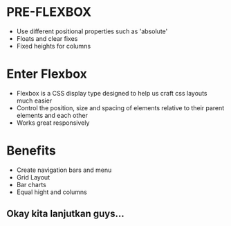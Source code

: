 # PRE-FLEXBOX

- Use different positional properties such as 'absolute'
- Floats and clear fixes
- Fixed heights for columns

# Enter Flexbox

- Flexbox is a CSS display type designed to help us craft css layouts much easier
- Control the position, size and spacing of elements relative to their parent elements and each other
- Works great responsively

# Benefits

- Create navigation bars and menu
- Grid Layout
- Bar charts
- Equal hight and columns

## Okay kita lanjutkan guys...
